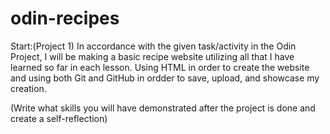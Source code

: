 # odin-recipes
Start:(Project 1)
In accordance with the given task/activity in the Odin Project, I will be making a basic recipe website utilizing all that I have learned so far in each lesson. Using HTML in order to create the website and using both Git and GitHub in ordder to save, upload, and showcase my creation.

(Write what skills you will have demonstrated after the project is done and create a self-reflection)